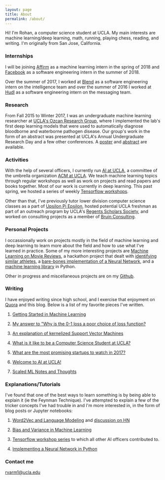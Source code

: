 ```yaml
---
layout: page
title: About
permalink: /about/
---
```



Hi! I'm Rohan, a computer science student at UCLA. My main interests are machine learning/deep learning, math, running, playing chess, reading, and writing. I'm originally from San Jose, California.

### Internships

I will be joining [Affirm](http://affirm.com) as a machine learning intern in the spring of 2018 and [Facebook](https://code.facebook.com/posts/) as a software engineering intern in the summer of 2018.

Over the summer of 2017, I worked at [Blend](http://blend.com) as a software engineering intern on the intelligence team and over the summer of 2016 I worked at [Hudl](http://hudl.com) as a software engineering intern on the messaging team. 

### Research

From Fall 2015 to Winter 2017, I was an undergraduate machine learning researcher at [UCLA's Ozcan Research Group](http://innovate.ee.ucla.edu/), where I implemented the lab's first deep learning models that were used to automatically diagnose bloodborne and waterborne pathogen disease. Our group's work in the form of an abstract was presented at UCLA's Annual Undergraduate Research Day and a few other conferences. A [poster](https://www.slideshare.net/slideshow/embed_code/key/aWOGsmotZPmdGg) and [abstract](https://www.slideshare.net/slideshow/embed_code/key/5pWzzCrbE4oQxI) are available. 

### Activities

With the help of several officers, I currently run [AI at UCLA](https://github.com/uclaacmai/), a committee of the umbrella organization [ACM at UCLA](http://acm.cs.ucla.edu). We teach machine learning topics through regular workshops as well as work on projects and read papers and books together. Most of our work is currently in deep learning. This past spring, we hosted a series of weekly [Tensorflow workshops](http://github.com/uclaacmai/tf-workshop-series/). 

Other than that, I've previously tutor lower division computer science classes as a part of [Upsilon Pi Epsilon](http://upe.seas.ucla.edu), hosted potential UCLA freshman as part of an outreach program by UCLA's [Regents Scholars Society](http://www.rssla.org/), and worked on consulting projects as a member of [Bruin Consulting](http://bruinconsulting.org).

### Personal Projects

I occassionally work on projects mostly in the field of machine learning and deep learning to learn more about the field and how to use what I've learned in practice. Some of my more interesting projects are [Machine Learning on Movie Reviews](https://github.com/rohan-varma/word2vec), a hackathon project that dealt with [identifying similar athletes](https://github.com/rohan-varma/awesome-athletes), a [bare-bones implementation of a Neural Network](https://github.com/rohan-varma/neuralnets), and a [machine learning library](https://github.com/rohan-varma/ml-algorithms) in Python. 

Other in progress and miscellaneous projects are on my [Github](https://github.com/rohan-varma).

### Writing
I have enjoyed writing since high school, and I exercise that enjoyment on [Quora](http://quora.com/Rohan-Varma-8) and this blog. Below is a list of my favorite pieces I've written. 

1. [Getting Started in Machine Learning](https://medium.com/techatucla/getting-started-in-machine-learning-c68bdd739c44)

2. [My answer to "Why is the 0-1 loss a poor choice of loss function?](https://www.quora.com/Why-is-the-0-1-indicator-function-a-poor-choice-for-loss-function/answer/Rohan-Varma-8)

3. [An explanation of kernelized Support Vector Machines](https://www.quora.com/What-are-C-and-gamma-with-regards-to-a-support-vector-machine)

4. [What is it like to be a Computer Science Student at UCLA?](https://www.quora.com/What-is-it-like-to-be-a-computer-science-student-at-UCLA)

5. [What are the most promising startups to watch in 2017?](https://www.quora.com/What-are-the-most-promising-Silicon-Valley-startups-to-watch-for-in-2017/answer/Rohan-Varma-8)

6. [Welcome to AI at UCLA!](https://medium.com/techatucla/welcome-to-ai-at-ucla-f10927043301)

7. [Scaled ML Notes and Thoughts](https://medium.com/@rvarm1/scaled-ml-2017-thoughts-takeaways-fafc82ee4bb6)

### Explanations/Tutorials
I've found that one of the best ways to learn something is by being able to explain it (ie the Feynman Technique). I've attempted to explain a few of the tricker concepts I've had trouble in and I'm more interested in, in the form of blog posts or Jupyter notebooks: 

1. [Word2Vec and Language Modeling](http://rohanvarma.me/Word2Vec/) and [discussion on HN](https://news.ycombinator.com/item?id=15578788)

2. [Bias and Variance in Machine Learning](http://rohanvarma.me/Regularization/)

3. [Tensorflow workshop series](http://github.com/uclaacmai/tf-workshop-series/) to which all other AI officers contributed to.

4. [Implementing a Neural Network in Python](http://rohanvarma.me/Neural-Net/)

### Contact me

[rvarm1@ucla.edu](mailto:rvarm1@ucla.edu)
